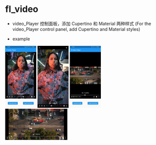 # fl_video

- video_Player 控制面板，添加 Cupertino 和 Material 两种样式 (For the video_Player control panel, add Cupertino
  and Material styles)

- example

<img src="https://github.com/Wayaer/fl_video/blob/main/assets/cupertino.jpg" width="100px">
<img src="https://github.com/Wayaer/fl_video/blob/main/assets/cupertino_full.jpg" width="100px">
<img src="https://github.com/Wayaer/fl_video/blob/main/assets/material.jpg" width="100px">
<img src="https://github.com/Wayaer/fl_video/blob/main/assets/material_full.jpg" width="200px">
